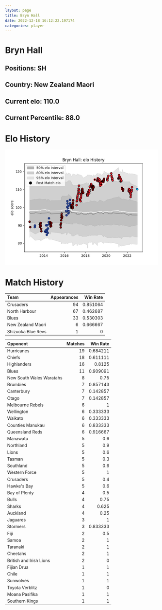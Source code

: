```yaml
---  
layout: page  
title: Bryn Hall  
date: 2022-12-18 16:12:22.197174  
categories: player  
---
```

# Bryn Hall

## Positions: SH

## Country: New Zealand Maori

## Current elo: 110.0

## Current Percentile: 88.0

# Elo History


![elo history](history_BrynHall.png)
# Match History


| Team               |   Appearances |   Win Rate |
|:-------------------|--------------:|-----------:|
| Crusaders          |            94 |   0.851064 |
| North Harbour      |            67 |   0.462687 |
| Blues              |            33 |   0.530303 |
| New Zealand Maori  |             6 |   0.666667 |
| Shizuoka Blue Revs |             1 |   0        |

| Opponent                 |   Matches |   Win Rate |
|:-------------------------|----------:|-----------:|
| Hurricanes               |        19 |   0.684211 |
| Chiefs                   |        18 |   0.611111 |
| Highlanders              |        16 |   0.8125   |
| Blues                    |        11 |   0.909091 |
| New South Wales Waratahs |         8 |   0.75     |
| Brumbies                 |         7 |   0.857143 |
| Canterbury               |         7 |   0.142857 |
| Otago                    |         7 |   0.142857 |
| Melbourne Rebels         |         6 |   1        |
| Wellington               |         6 |   0.333333 |
| Waikato                  |         6 |   0.333333 |
| Counties Manukau         |         6 |   0.833333 |
| Queensland Reds          |         6 |   0.916667 |
| Manawatu                 |         5 |   0.6      |
| Northland                |         5 |   0.9      |
| Lions                    |         5 |   0.6      |
| Tasman                   |         5 |   0.3      |
| Southland                |         5 |   0.6      |
| Western Force            |         5 |   1        |
| Crusaders                |         5 |   0.4      |
| Hawke's Bay              |         5 |   0.6      |
| Bay of Plenty            |         4 |   0.5      |
| Bulls                    |         4 |   0.75     |
| Sharks                   |         4 |   0.625    |
| Auckland                 |         4 |   0.25     |
| Jaguares                 |         3 |   1        |
| Stormers                 |         3 |   0.833333 |
| Fiji                     |         2 |   0.5      |
| Samoa                    |         2 |   1        |
| Taranaki                 |         2 |   1        |
| Cheetahs                 |         2 |   1        |
| British and Irish Lions  |         2 |   0        |
| Fijian Drua              |         1 |   1        |
| Chile                    |         1 |   1        |
| Sunwolves                |         1 |   1        |
| Toyota Verblitz          |         1 |   0        |
| Moana Pasifika           |         1 |   1        |
| Southern Kings           |         1 |   1        |